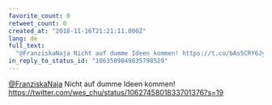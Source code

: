 ```yaml
---
favorite_count: 0
retweet_count: 0
created_at: "2018-11-16T21:21:11.000Z"
lang: de
full_text:
  "@FranziskaNaja Nicht auf dumme Ideen kommen! https://t.co/bAs5CRY6Jy"
in_reply_to_status_id: "1063509849835798529"
---
```


[@FranziskaNaja](https://twitter.com/FranziskaNaja) Nicht auf dumme Ideen
kommen! <https://twitter.com/wes_chu/status/1062745801833701376?s=19>
